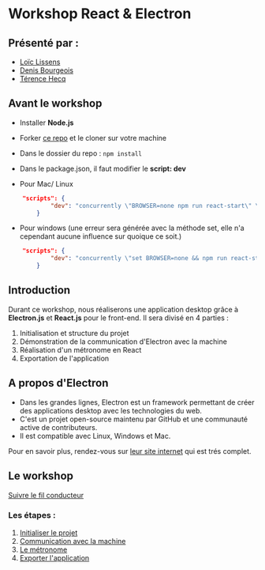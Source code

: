 # Workshop React & Electron

## Présenté par :

-   [Loïc Lissens](https://github.com/LoicLissens)
-   [Denis Bourgeois](https://github.com/Debourgeo)
-   [Térence Hecq](https://github.com/terencehecq)

## Avant le workshop

-   Installer **Node.js**

-   Forker [ce repo](https://github.com/Debourgeo/workshop-electron-init) et le cloner sur votre machine

-   Dans le dossier du repo : ```npm install```

-   Dans le package.json, il faut modifier le **script: dev**

-   Pour Mac/ Linux

```json
    "scripts": {
            "dev": "concurrently \"BROWSER=none npm run react-start\" \" wait-on http://localhost:3000 && npm run electron\""
        }
```

-   Pour windows (une erreur sera générée avec la méthode set, elle n'a cependant aucune influence sur quoique ce soit.)

```json
    "scripts": {
            "dev": "concurrently \"set BROWSER=none && npm run react-start\" \" wait-on http://localhost:3000 && npm run electron\""
        }
```

## Introduction 

Durant ce workshop, nous réaliserons une application desktop grâce à **Electron.js** et **React.js** pour le front-end. Il sera divisé en 4 parties :

1. Initialisation et structure du projet
2. Démonstration de la communication d'Electron avec la machine
3. Réalisation d'un métronome en React
4. Exportation de l'application 


## A propos d'Electron

- Dans les grandes lignes, Electron est un framework permettant de créer des applications desktop avec les technologies du web. 
- C'est un projet open-source maintenu par GitHub et une communauté active de contributeurs.
- Il est compatible avec Linux, Windows et Mac.

Pour en savoir plus, rendez-vous sur [leur site internet](https://www.electronjs.org/) qui est trés complet.

## Le workshop

[Suivre le fil conducteur](https://github.com/terencehecq/workshop_react_electron/tree/master/1.Initialisation)

### Les étapes :

1. [Initialiser le projet](https://github.com/terencehecq/workshop_react_electron/tree/master/1.Initialisation)
2. [Communication avec la machine](https://github.com/terencehecq/workshop_react_electron/tree/master/2.Communication)
3. [Le métronome](https://github.com/terencehecq/workshop_react_electron/tree/master/3.Métronome)
4. [Exporter l'application](https://github.com/terencehecq/workshop_react_electron/tree/master/4.Exportation)
